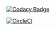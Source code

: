 [![Codacy Badge](https://api.codacy.com/project/badge/Grade/d07dd81bddb140bba2c12b227e10badc)](https://www.codacy.com/app/gaurav714/ibm-w2-buzzup-server?utm_source=github.com&amp;utm_medium=referral&amp;utm_content=gaurav714/ibm-w2-buzzup-server&amp;utm_campaign=Badge_Grade)

[![CircleCI](https://circleci.com/gh/stackroute-immersive/ibm-w2-buzzup-server.svg?style=svg)](https://circleci.com/gh/stackroute-immersive/ibm-w2-buzzup-server)
